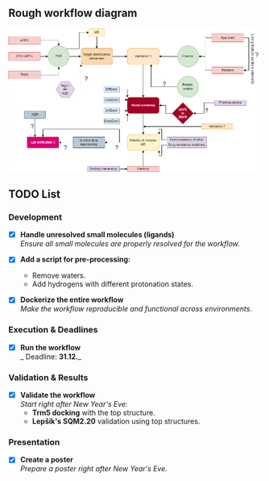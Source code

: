 ## Rough workflow diagram
![Workflow diagram](TrmD_project.png)

## TODO List

### Development
- [x] **Handle unresolved small molecules (ligands)**  
  _Ensure all small molecules are properly resolved for the workflow._
- [x] **Add a script for pre-processing:**  
  - Remove waters.  
  - Add hydrogens with different protonation states.  
- [x] **Dockerize the entire workflow**  
  _Make the workflow reproducible and functional across environments._


### Execution & Deadlines
- [x] **Run the workflow**  
  _ Deadline: **31.12.**_


### Validation & Results
- [x] **Validate the workflow**  
  _Start right after New Year's Eve:_
  - **Trm5 docking** with the top structure.
  - **Lepšík's SQM2.20** validation using top structures.


### Presentation
- [x] **Create a poster**  
  _Prepare a poster right after New Year's Eve._


